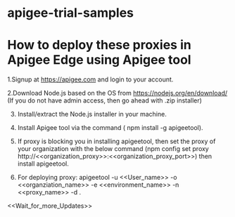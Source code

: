 # apigee-trial-samples
# How to deploy these proxies in Apigee Edge using Apigee tool
  1.Signup at https://apigee.com and login to your account.
  
  2.Download Node.js based on the OS from https://nodejs.org/en/download/ (If you do not have admin access, then go ahead with .zip      installer)
  
  3. Install/extract the Node.js installer in your machine.
  
  4. Install Apigee tool via the command ( npm install -g apigeetool).
  
  5. If proxy is blocking you in installing apigeetool, then set the proxy of your organization with the below command (npm config set proxy http://<<organization_proxy>>:<<organization_proxy_port>>) then install apigeetool.
  
  6. For deploying proxy:
  apigeetool -u <<User_name>> -o <<organziation_name>> -e <<environment_name>> -n <<proxy_name>> -d .
  
 <<Wait_for_more_Updates>>
  
  
  
  
